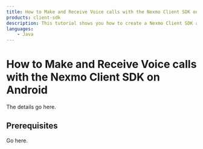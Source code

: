 ```yaml
---
title: How to Make and Receive Voice calls with the Nexmo Client SDK on Android
products: client-sdk
description: This tutorial shows you how to create a Nexmo Client SDK application that can make and receive voice calls on Android.
languages:
    - Java
---
```


# How to Make and Receive Voice calls with the Nexmo Client SDK on Android

The details go here.

## Prerequisites

Go here.
